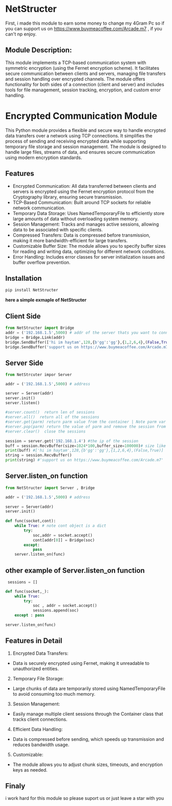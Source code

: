 # NetStructer

First, i made this module to earn some money to change my 4Gram Pc so if you can support us on https://www.buymeacoffee.com/Arcade.m7 , if you can't np enjoy. 

## Module Description:

This module implements a TCP-based communication system with symmetric encryption (using the Fernet encryption scheme). It facilitates secure communication between clients and servers, managing file transfers and session handling over encrypted channels. The module offers functionality for both sides of a connection (client and server) and includes tools for file management, session tracking, encryption, and custom error handling.

# Encrypted Communication Module
This Python module provides a flexible and secure way to handle encrypted data transfers over a network using TCP connections. It simplifies the process of sending and receiving encrypted data while supporting temporary file storage and session management. The module is designed to handle large files, streams of data, and ensures secure communication using modern encryption standards.

## Features
* Encrypted Communication: All data transferred between clients and servers is encrypted using the Fernet encryption protocol from the Cryptography library, ensuring secure transmission.
* TCP-Based Communication: Built around TCP sockets for reliable network communication.
* Temporary Data Storage: Uses NamedTemporaryFile to efficiently store large amounts of data without overloading system memory.
* Session Management: Tracks and manages active sessions, allowing data to be associated with specific clients.
* Compressed Transfers: Data is compressed before transmission, making it more bandwidth-efficient for large transfers.
* Customizable Buffer Size: The module allows you to specify buffer sizes for reading and writing data, optimizing for different network conditions.
* Error Handling: Includes error classes for server initialization issues and buffer overflow prevention.

## Installation

```bash
pip install NetStructer
```


**here a simple exmaple of NetStructer**

## Client Side
```python
from NetStructer import Bridge
addr = ('192.168.1.5',5000) # addr of the server thats you want to connect
bridge = Bridge.Link(addr)
bridge.SendBuffer(['hi im haytam',128,{b'gg':'gg'},{1,2,6,4},(False,True)])
bridge.SendBuffer('support us on https://www.buymeacoffee.com/Arcade.m7')
```

## Server Side

```python
from NetStrcuter impor Server

addr = ('192.168.1.5',5000) # address

server = Server(addr)
server.init()
server.listen()
	
#server.count()  return len of sessions
#server.all()  return all of the sessions
#server.get(parm) return parm value from the container | Note parm var must be the ip of the session thats you want to get
#server.pop(parm) return the value of parm and remove the session from container
#server.clear()  close the sessions
	
session = server.get('192.168.1.4') #the ip of the session
buff = session.RecvBuffer(size=1024*100,buffer_size=100000)# size like socket.recv(1024) default is 1024 | buffer_size it mean how mush well recv if the data biger then buffer_size well raise a Error.BufferDataError
print(buff) #['hi im haytam',128,{b'gg':'gg'},{1,2,6,4},(False,True)]
string = session.RecvBuffer()
print(string) #'support us on https://www.buymeacoffee.com/Arcade.m7'
```

## Server.listen_on function

```python
from NetStructer import Server , Bridge

addr = ('192.168.1.5',5000) # address
	
server = Server(addr)
server.init()
	
def func(socket,cont):
	while True: # note cont object is a dict 
		try:
			soc,addr = socket.accept()
			cont[addr[0]] = Bridge(soc)
		except:
			pass
	server.listen_on(func)
```
	
## other example of Server.listen_on function

```Python
 sessions = []

def func(socket,_):
	while True:
		try:
			soc , addr = socket.accept()
			sessions.append(soc)
	except : pass
			
server.listen_on(func)
```

## Features in Detail
1. Encrypted Data Transfers:
  * Data is securely encrypted using Fernet, making it unreadable to unauthorized entities.
2. Temporary File Storage:
  * Large chunks of data are temporarily stored using NamedTemporaryFile to avoid consuming too much memory.
3. Session Management:
  * Easily manage multiple client sessions through the Container class that tracks client connections.
4. Efficient Data Handling:
  * Data is compressed before sending, which speeds up transmission and reduces bandwidth usage.
5. Customizable:
  * The module allows you to adjust chunk sizes, timeouts, and encryption keys as needed.

## Finaly
i work hard for this module so please suport us or just leave a star with you

